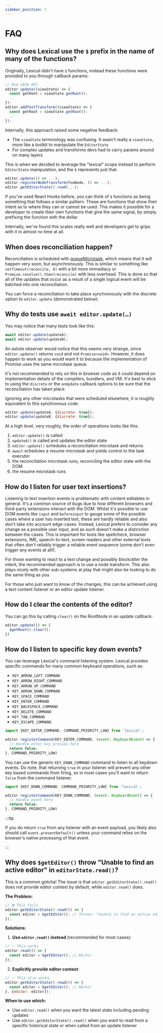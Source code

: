 ```yaml
---
sidebar_position: 7
---
```


# FAQ

## Why does Lexical use the `$` prefix in the name of many of the functions?

Originally, Lexical didn't have `$` functions, instead these functions were provided to you through callback params:

```js
// Mid 2020 API
editor.update((viewState) => {
  const getRoot = viewState.getRoot();
  ..
});
editor.addTextTransform((viewState) => {
  const getRoot = viewState.getRoot();
  ..
});
```

Internally, this approach raised some negative feedback:

- The `viewState` terminology was confusing. It wasn't really a `viewState`, more like a toolkit to manipulate the `EditorState`
- For complex updates and transforms devs had to carry params around on many layers

This is when we decided to leverage the "lexical" scope instead to perform `EditorState` manipulation, and the `$` represents just that.

```js
editor.update(() => ...);
editor.registerNodeTransform(FooNode, () => ...);
editor.getEditorState().read(...);
```

If you've used React Hooks before, you can think of `$` functions as being something that follows a similar pattern. These are functions that show their intent as to where they can or cannot be used. This makes it possible for a developer to create their own functions that give the same signal, by simply prefixing the function with the dollar.

Internally, we've found this scales really well and developers get to grips with it in almost no time at all.

## When does reconciliation happen?

Reconciliation is scheduled with
[queueMicrotask](https://developer.mozilla.org/en-US/docs/Web/API/queueMicrotask),
which means that it will happen very soon, but asynchronously. This is similar
to something like `setTimeout(reconcile, 0)` with a bit more immediacy or
`Promise.resolve().then(reconcile)` with less overhead. This is done so
that all of the updates that occur as a result of a single logical event will
be batched into one reconciliation.

You can force a reconciliation to take place synchronously with the discrete
option to `editor.update` (demonstrated below).

## Why do tests use `await editor.update(…)`

You may notice that many tests look like this:

```js
await editor.update(updateA);
await editor.update(updateB);
```

An astute observer would notice that this seems very strange, since
`editor.update()` returns `void` and not `Promise<void>`. However,
it does happen to work as you would want it to because
the implementation of Promise uses the same microtask queue.

It's not recommended to rely on this in browser code as it could depend on
implementation details of the compilers, bundlers, and VM. It's best to stick
to using the `discrete` or the `onUpdate` callback options to be sure that
the reconciliation has taken place.

Ignoring any other microtasks that were scheduled elsewhere,
it is roughly equivalent to this synchronous code:

```js
editor.update(updateA, {discrete: true});
editor.update(updateB, {discrete: true});
```

At a high level, very roughly, the order of operations looks like this:

1. `editor.update()` is called
2. `updateA()` is called and updates the editor state
3. `editor.update()` schedules a reconciliation microtask and returns
4. `await` schedules a resume microtask and yields control to the task executor
5. the reconciliation microtask runs, reconciling the editor state with the DOM
6. the resume microtask runs

## How do I listen for user text insertions?

Listening to text insertion events is problematic with content editables in general. It's a common source of bugs due to how
different browsers and third-party extensions interact with the DOM. Whilst it's possible to use DOM events like `input` and
`beforeinput` to gauge some of the possible cases where a user has inserted text, these are hardly reliable and also don't
take into account edge-cases. Instead, Lexical prefers to consider any change as a possible user input, and as such doesn't
make a distinction between the cases. This is important for tools like spellcheck, browser extensions, IME, speech-to-text,
screen readers and other external tools that often don't reliably trigger a reliable event sequence (some don't even trigger
any events at all!).

For those wanting to react to a text change and possibly block/alter the intent, the recommended approach is to use a node
transform. This also plays nicely with other sub-systems at play that might also be looking to do the same thing as you.

For those who just want to know of the changes, this can be achieved using a text content listener or an editor update listener.

## How do I clear the contents of the editor?

You can go this by calling ```clear()``` on the RootNode in an update callback:

```js
editor.update(() => {
  $getRoot().clear();
})
```

## How do I listen to specific key down events?

You can leverage Lexical's command listening system. Lexical provides specific commands for many common keyboard operations, such as:

- `KEY_ARROW_LEFT_COMMAND`
- `KEY_ARROW_RIGHT_COMMAND`
- `KEY_ARROW_UP_COMMAND`
- `KEY_ARROW_DOWN_COMMAND`
- `KEY_SPACE_COMMAND`
- `KEY_ENTER_COMMAND`
- `KEY_BACKSPACE_COMMAND`
- `KEY_DELETE_COMMAND`
- `KEY_TAB_COMMAND`
- `KEY_ESCAPE_COMMAND`

```js
import {KEY_ENTER_COMMAND, COMMAND_PRIORITY_LOW} from 'lexical';

editor.registerCommand(KEY_ENTER_COMMAND, (event: KeyboardEvent) => {
  // Handle enter key presses here
  return false;
}, COMMAND_PRIORITY_LOW)
```

You can use the generic `KEY_DOWN_COMMAND` command to listen
to all keydown events. Do note, that returning `true` in your listener will prevent any
other key based commands from firing, so in most cases you'll want to return `false` from
the command listener.

```js
import {KEY_DOWN_COMMAND, COMMAND_PRIORITY_LOW} from 'lexical';

editor.registerCommand(KEY_DOWN_COMMAND, (event: KeyboardEvent) => {
  // Handle event here
  return false;
}, COMMAND_PRIORITY_LOW)
```

:::tip

If you do return `true` from any listener with an event payload, you likely
also should call `event.preventDefault()` unless your command relies on the
browser's native processing of that event.

:::

## Why does `$getEditor()` throw "Unable to find an active editor" in `editorState.read()`?

This is a common gotcha! The issue is that `editor.getEditorState().read()` does not provide editor context by default, 
while `editor.read()` does.

**The Problem:**
```js
// ❌ This fails
editor.getEditorState().read(() => {
  const editor = $getEditor(); // Throws: "Unable to find an active editor"
});
```

**Solutions:**

1. **Use `editor.read()` instead** (recommended for most cases):
```js
// ✅ This works
editor.read(() => {
  const editor = $getEditor(); // Works!
});
```

2. **Explicitly provide editor context**:
```js
// ✅ This also works
editor.getEditorState().read(() => {
  const editor = $getEditor(); // Works!
}, {editor: editor});
```

**When to use which:**
- Use `editor.read()` when you want the latest state including pending updates
- Use `editor.getEditorState().read()` when you want to read from a specific historical state or when called from an update listener
